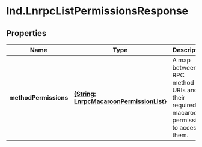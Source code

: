 # lnd.LnrpcListPermissionsResponse

## Properties

Name | Type | Description | Notes
------------ | ------------- | ------------- | -------------
**methodPermissions** | [**{String: LnrpcMacaroonPermissionList}**](LnrpcMacaroonPermissionList.md) | A map between all RPC method URIs and their required macaroon permissions to access them. | [optional] 


